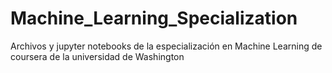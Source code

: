 # Machine_Learning_Specialization
Archivos y jupyter notebooks de la especialización en Machine Learning de coursera de la universidad de Washington
